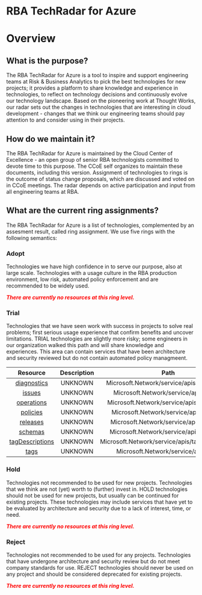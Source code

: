 
RBA TechRadar for Azure
=======================

# Overview

## What is the purpose?


The RBA TechRadar for Azure is a tool to inspire and support engineering teams at Risk & Business Analytics to pick the best technologies for new projects; it provides a platform to share knowledge and experience in technologies, to reflect on technology decisions and continuously evolve our technology landscape.  Based on the pioneering work at Thought Works, our radar sets out the changes in technologies that are interesting in cloud development - changes that we think our engineering teams should pay attention to and consider using in their projects.
## How do we maintain it?


The RBA TechRadar for Azure is maintained by the Cloud Center of Excellence - an open group of senior RBA technologists committed to devote time to this purpose.  The CCoE self organizes to maintain these documents, including this version.  Assignment of technologies to rings is the outcome of status change proposals, which are discussed and voted on in CCoE meetings.  The radar depends on active participation and input from all engineering teams at RBA.
## What are the current ring assignments?


The RBA TechRadar for Azure is a list of technologies, complemented by an assesment result, called ring assignment.  We use five rings with the following semantics:
### Adopt


Technologies we have high confidence in to serve our purpose, also at large scale.  Technologies with a usage culture in the RBA production environment, low risk, automated policy enforcement and are recommended to be widely used.  
  
***<font color="red"> There are currently no resources at this ring level. </font>***
### Trial


Technologies that we have seen work with success in projects to solve real problems;  first serious usage experience that confirm benefits and uncover limitations.  TRIAL technologies are slightly more risky; some engineers in our organization walked this path and will share knowledge and experiences.  This area can contain services that have been architecture and security reviewed but do not contain automated policy managmeent.  

|Resource|Description|Path|Status|
| :---: | :---: | :---: | :---: |
|[diagnostics](https://github.com/openrba/python-azure-techradar/tree/master/Microsoft.Network/service/apis/diagnostics)|UNKNOWN|Microsoft.Network/service/apis/diagnostics|TRIAL|
|[issues](https://github.com/openrba/python-azure-techradar/tree/master/Microsoft.Network/service/apis/issues)|UNKNOWN|Microsoft.Network/service/apis/issues|TRIAL|
|[operations](https://github.com/openrba/python-azure-techradar/tree/master/Microsoft.Network/service/apis/operations)|UNKNOWN|Microsoft.Network/service/apis/operations|TRIAL|
|[policies](https://github.com/openrba/python-azure-techradar/tree/master/Microsoft.Network/service/apis/policies)|UNKNOWN|Microsoft.Network/service/apis/policies|TRIAL|
|[releases](https://github.com/openrba/python-azure-techradar/tree/master/Microsoft.Network/service/apis/releases)|UNKNOWN|Microsoft.Network/service/apis/releases|TRIAL|
|[schemas](https://github.com/openrba/python-azure-techradar/tree/master/Microsoft.Network/service/apis/schemas)|UNKNOWN|Microsoft.Network/service/apis/schemas|TRIAL|
|[tagDescriptions](https://github.com/openrba/python-azure-techradar/tree/master/Microsoft.Network/service/apis/tagDescriptions)|UNKNOWN|Microsoft.Network/service/apis/tagDescriptions|TRIAL|
|[tags](https://github.com/openrba/python-azure-techradar/tree/master/Microsoft.Network/service/apis/tags)|UNKNOWN|Microsoft.Network/service/apis/tags|TRIAL|

### Hold


Technologies not recommended to be used for new projects. Technologies that we think are not (yet) worth to (further) invest in.  HOLD technologies should not be used for new projects, but usually can be continued for existing projects.  These technologies may include services that have yet to be evaluated by architecture and security due to a lack of interest, time, or need.  
  
***<font color="red"> There are currently no resources at this ring level. </font>***
### Reject


Technologies not recommended to be used for any projects. Technologies that have undergone architecture and security review but do not meet company standards for use.  REJECT technologies should never be used on any project and should be considered deprecated for existing projects.  
  
***<font color="red"> There are currently no resources at this ring level. </font>***